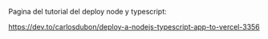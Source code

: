 Pagina del tutorial del deploy node y typescript:

https://dev.to/carlosdubon/deploy-a-nodejs-typescript-app-to-vercel-3356